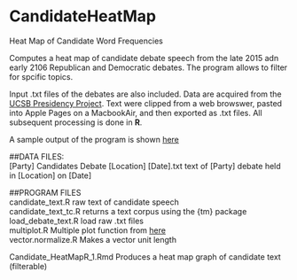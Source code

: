 # CandidateHeatMap
Heat Map of Candidate Word Frequencies

Computes a heat map of candidate debate speech from the late 2015 adn early 2106 Republican and Democratic debates. 
The program allows to filter for spcific topics. 

Input .txt files of the debates are also included. Data are acquired from the [UCSB Presidency Project](http://www.presidency.ucsb.edu/). Text were clipped from a web browswer, pasted into Apple Pages on a MacbookAir, and then exported as .txt files. All subsequent processing is done in __R__.

A sample output of the program is shown [here](http://rpubs.com/ww44ss/debateheatmap)


##DATA FILES:  
[Party] Candidates Debate [Location] [Date].txt   text of [Party] debate held in [Location] on [Date]  

##PROGRAM FILES  
candidate_text.R                                  raw text of candidate speech     
candidate_text_tc.R                               returns a text corpus using the {tm} package   
load_debate_text.R                                load raw .txt files  
multiplot.R                                       Multiple plot function from [here](http://www.cookbook-r.com/Graphs/Multiple_graphs_on_one_page_(ggplot2)/)   
vector.normalize.R                                Makes a vector unit length   

Candidate_HeatMapR_1.Rmd                          Produces a heat map graph of candidate text (filterable)   



